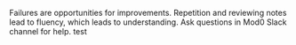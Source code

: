 Failures are opportunities for improvements.
Repetition and reviewing notes lead to fluency, which leads to understanding.
Ask questions in Mod0 Slack channel for help.
test 
